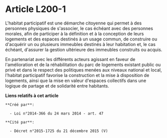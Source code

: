 # Article L200-1

L'habitat participatif est une démarche citoyenne qui permet à des personnes physiques de s'associer, le cas échéant avec des
personnes morales, afin de participer à la définition et à la conception de leurs logements et des espaces destinés à un
usage commun, de construire ou d'acquérir un ou plusieurs immeubles destinés à leur habitation et, le cas échéant, d'assurer
la gestion ultérieure des immeubles construits ou acquis. 

En partenariat avec les différents acteurs agissant en faveur de l'amélioration et de la réhabilitation du parc de logements
existant public ou privé et dans le respect des politiques menées aux niveaux national et local, l'habitat participatif
favorise la construction et la mise à disposition de logements, ainsi que la mise en valeur d'espaces collectifs dans une
logique de partage et de solidarité entre habitants.

**Liens relatifs à cet article**

	**Créé par**:

	  - Loi n°2014-366 du 24 mars 2014 - art. 47

	**Cité par**:

	  - Décret n°2015-1725 du 21 décembre 2015 (V)
